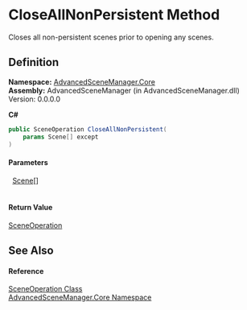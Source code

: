# CloseAllNonPersistent Method


Closes all non-persistent scenes prior to opening any scenes.



## Definition
**Namespace:** <a href="N_AdvancedSceneManager_Core.md">AdvancedSceneManager.Core</a>  
**Assembly:** AdvancedSceneManager (in AdvancedSceneManager.dll) Version: 0.0.0.0

**C#**
``` C#
public SceneOperation CloseAllNonPersistent(
	params Scene[] except
)
```



#### Parameters
<dl><dt>  <a href="T_AdvancedSceneManager_Models_Scene.md">Scene</a>[]</dt><dd> </dd></dl>

#### Return Value
<a href="T_AdvancedSceneManager_Core_SceneOperation.md">SceneOperation</a>

## See Also


#### Reference
<a href="T_AdvancedSceneManager_Core_SceneOperation.md">SceneOperation Class</a>  
<a href="N_AdvancedSceneManager_Core.md">AdvancedSceneManager.Core Namespace</a>  
